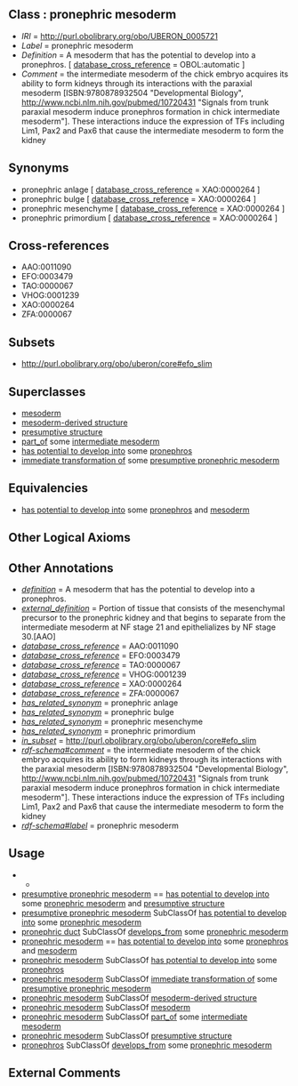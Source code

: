 
## Class : pronephric mesoderm

 * *IRI* = http://purl.obolibrary.org/obo/UBERON_0005721
 * *Label* = pronephric mesoderm
 * *Definition* = A mesoderm that has the potential to develop into a pronephros. [ [database_cross_reference](../../ef/oboInOwl#hasDbXref.md) = OBOL:automatic ]
 * *Comment* = the intermediate mesoderm of the chick embryo acquires its ability to form kidneys through its interactions with the paraxial mesoderm [ISBN:9780878932504 "Developmental Biology", http://www.ncbi.nlm.nih.gov/pubmed/10720431 "Signals from trunk paraxial mesoderm induce pronephros formation in chick intermediate mesoderm"]. These interactions induce the expression of TFs including Lim1, Pax2 and Pax6 that cause the intermediate mesoderm to form the kidney

## Synonyms

 * pronephric anlage [ [database_cross_reference](../../ef/oboInOwl#hasDbXref.md) = XAO:0000264 ]
 * pronephric bulge [ [database_cross_reference](../../ef/oboInOwl#hasDbXref.md) = XAO:0000264 ]
 * pronephric mesenchyme [ [database_cross_reference](../../ef/oboInOwl#hasDbXref.md) = XAO:0000264 ]
 * pronephric primordium [ [database_cross_reference](../../ef/oboInOwl#hasDbXref.md) = XAO:0000264 ]

## Cross-references

 * AAO:0011090
 * EFO:0003479
 * TAO:0000067
 * VHOG:0001239
 * XAO:0000264
 * ZFA:0000067

## Subsets

 * http://purl.obolibrary.org/obo/uberon/core#efo_slim

## Superclasses

 * [mesoderm](../../UBERON/26/UBERON_0000926.md)
 * [mesoderm-derived structure](../../UBERON/20/UBERON_0004120.md)
 * [presumptive structure](../../UBERON/98/UBERON_0006598.md)
 * [part_of](../../BFO/50/BFO_0000050.md) some [intermediate mesoderm](../../UBERON/64/UBERON_0003064.md)
 * [has potential to develop into](../../RO/87/RO_0002387.md) some [pronephros](../../UBERON/20/UBERON_0002120.md)
 * [immediate transformation of](../../RO/95/RO_0002495.md) some [presumptive pronephric mesoderm](../../UBERON/97/UBERON_0007297.md)

## Equivalencies

 * [has potential to develop into](../../RO/87/RO_0002387.md) some [pronephros](../../UBERON/20/UBERON_0002120.md) and [mesoderm](../../UBERON/26/UBERON_0000926.md)

## Other Logical Axioms


## Other Annotations

 * *[definition](../../IAO/15/IAO_0000115.md)* = A mesoderm that has the potential to develop into a pronephros.
 * *[external_definition](../../UBPROP/01/UBPROP_0000001.md)* = Portion of tissue that consists of the mesenchymal precursor to the pronephric kidney and that begins to separate from the intermediate mesoderm at NF stage 21 and epithelializes by NF stage 30.[AAO]
 * *[database_cross_reference](../../ef/oboInOwl#hasDbXref.md)* = AAO:0011090
 * *[database_cross_reference](../../ef/oboInOwl#hasDbXref.md)* = EFO:0003479
 * *[database_cross_reference](../../ef/oboInOwl#hasDbXref.md)* = TAO:0000067
 * *[database_cross_reference](../../ef/oboInOwl#hasDbXref.md)* = VHOG:0001239
 * *[database_cross_reference](../../ef/oboInOwl#hasDbXref.md)* = XAO:0000264
 * *[database_cross_reference](../../ef/oboInOwl#hasDbXref.md)* = ZFA:0000067
 * *[has_related_synonym](../../ym/oboInOwl#hasRelatedSynonym.md)* = pronephric anlage
 * *[has_related_synonym](../../ym/oboInOwl#hasRelatedSynonym.md)* = pronephric bulge
 * *[has_related_synonym](../../ym/oboInOwl#hasRelatedSynonym.md)* = pronephric mesenchyme
 * *[has_related_synonym](../../ym/oboInOwl#hasRelatedSynonym.md)* = pronephric primordium
 * *[in_subset](../../et/oboInOwl#inSubset.md)* = http://purl.obolibrary.org/obo/uberon/core#efo_slim
 * *[rdf-schema#comment](../../nt/rdf-schema#comment.md)* = the intermediate mesoderm of the chick embryo acquires its ability to form kidneys through its interactions with the paraxial mesoderm [ISBN:9780878932504 "Developmental Biology", http://www.ncbi.nlm.nih.gov/pubmed/10720431 "Signals from trunk paraxial mesoderm induce pronephros formation in chick intermediate mesoderm"]. These interactions induce the expression of TFs including Lim1, Pax2 and Pax6 that cause the intermediate mesoderm to form the kidney
 * *[rdf-schema#label](../../el/rdf-schema#label.md)* = pronephric mesoderm

## Usage

 * -
 * [presumptive pronephric mesoderm](../../UBERON/97/UBERON_0007297.md) == [has potential to develop into](../../RO/87/RO_0002387.md) some [pronephric mesoderm](../../UBERON/21/UBERON_0005721.md) and [presumptive structure](../../UBERON/98/UBERON_0006598.md)
 * [presumptive pronephric mesoderm](../../UBERON/97/UBERON_0007297.md) SubClassOf [has potential to develop into](../../RO/87/RO_0002387.md) some [pronephric mesoderm](../../UBERON/21/UBERON_0005721.md)
 * [pronephric duct](../../UBERON/60/UBERON_0003060.md) SubClassOf [develops_from](../../RO/02/RO_0002202.md) some [pronephric mesoderm](../../UBERON/21/UBERON_0005721.md)
 * [pronephric mesoderm](../../UBERON/21/UBERON_0005721.md) == [has potential to develop into](../../RO/87/RO_0002387.md) some [pronephros](../../UBERON/20/UBERON_0002120.md) and [mesoderm](../../UBERON/26/UBERON_0000926.md)
 * [pronephric mesoderm](../../UBERON/21/UBERON_0005721.md) SubClassOf [has potential to develop into](../../RO/87/RO_0002387.md) some [pronephros](../../UBERON/20/UBERON_0002120.md)
 * [pronephric mesoderm](../../UBERON/21/UBERON_0005721.md) SubClassOf [immediate transformation of](../../RO/95/RO_0002495.md) some [presumptive pronephric mesoderm](../../UBERON/97/UBERON_0007297.md)
 * [pronephric mesoderm](../../UBERON/21/UBERON_0005721.md) SubClassOf [mesoderm-derived structure](../../UBERON/20/UBERON_0004120.md)
 * [pronephric mesoderm](../../UBERON/21/UBERON_0005721.md) SubClassOf [mesoderm](../../UBERON/26/UBERON_0000926.md)
 * [pronephric mesoderm](../../UBERON/21/UBERON_0005721.md) SubClassOf [part_of](../../BFO/50/BFO_0000050.md) some [intermediate mesoderm](../../UBERON/64/UBERON_0003064.md)
 * [pronephric mesoderm](../../UBERON/21/UBERON_0005721.md) SubClassOf [presumptive structure](../../UBERON/98/UBERON_0006598.md)
 * [pronephros](../../UBERON/20/UBERON_0002120.md) SubClassOf [develops_from](../../RO/02/RO_0002202.md) some [pronephric mesoderm](../../UBERON/21/UBERON_0005721.md)

## External Comments

